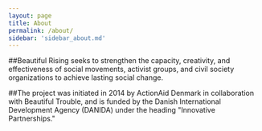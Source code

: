 ```yaml
---
layout: page
title: About
permalink: /about/
sidebar: 'sidebar_about.md'
---
```


##Beautiful Rising seeks to strengthen the capacity, creativity, and effectiveness of social movements, activist groups, and civil society organizations to achieve lasting social change.

##The project was initiated in 2014 by ActionAid Denmark in collaboration with Beautiful Trouble, and is funded by the Danish International Development Agency (DANIDA) under the heading "Innovative Partnerships."

